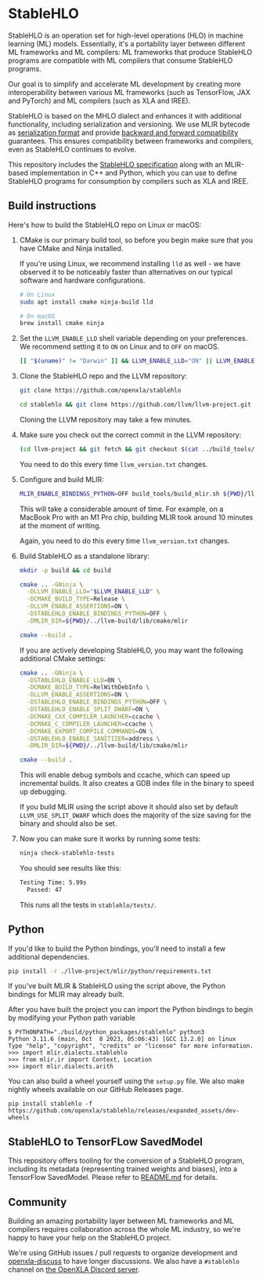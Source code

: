 # StableHLO

StableHLO is an operation set for high-level operations (HLO) in machine
learning (ML) models. Essentially, it's a portability layer between different
ML frameworks and ML compilers: ML frameworks that produce StableHLO programs
are compatible with ML compilers that consume StableHLO programs.

Our goal is to simplify and accelerate ML development by creating more
interoperability between various ML frameworks (such as TensorFlow, JAX and
PyTorch) and ML compilers (such as XLA and IREE).

StableHLO is based on the MHLO dialect and enhances it with additional
functionality, including serialization and versioning. We use MLIR bytecode
as [serialization format](docs/bytecode.md) and provide [backward and forward
compatibility](docs/compatibility.md) guarantees. This ensures compatibility
between frameworks and compilers, even as StableHLO continues to evolve.

This repository includes the [StableHLO specification](docs/spec.md)
along with an MLIR-based implementation in C++ and Python, which you can use to
define StableHLO programs for consumption by compilers such as XLA and IREE.

## Build instructions

Here's how to build the StableHLO repo on Linux or macOS:

1. CMake is our primary build tool, so before you begin make sure that
   you have CMake and Ninja installed.

   If you're using Linux, we recommend installing `lld` as well - we have
   observed it to be noticeably faster than alternatives on our typical software
   and hardware configurations.

   ```sh
   # On Linux
   sudo apt install cmake ninja-build lld

   # On macOS
   brew install cmake ninja
   ```

2. Set the `LLVM_ENABLE_LLD` shell variable depending on your preferences. We
   recommend setting it to `ON` on Linux and to `OFF` on macOS.

   ```sh
   [[ "$(uname)" != "Darwin" ]] && LLVM_ENABLE_LLD="ON" || LLVM_ENABLE_LLD="OFF"
   ```

3. Clone the StableHLO repo and the LLVM repository:

   ```sh
   git clone https://github.com/openxla/stablehlo
   ```

   ```sh
   cd stablehlo && git clone https://github.com/llvm/llvm-project.git
   ```

   Cloning the LLVM repository may take a few minutes.

4. Make sure you check out the correct commit in the LLVM repository:

   ```sh
   (cd llvm-project && git fetch && git checkout $(cat ../build_tools/llvm_version.txt))
   ```

   You need to do this every time `llvm_version.txt` changes.

5. Configure and build MLIR:

   ```sh
   MLIR_ENABLE_BINDINGS_PYTHON=OFF build_tools/build_mlir.sh ${PWD}/llvm-project/ ${PWD}/llvm-build
   ```

   This will take a considerable amount of time. For example, on a MacBook Pro
   with an M1 Pro chip, building MLIR took around 10 minutes at the moment
   of writing.

   Again, you need to do this every time `llvm_version.txt` changes.

6. Build StableHLO as a standalone library:

   ```sh
   mkdir -p build && cd build

   cmake .. -GNinja \
     -DLLVM_ENABLE_LLD="$LLVM_ENABLE_LLD" \
     -DCMAKE_BUILD_TYPE=Release \
     -DLLVM_ENABLE_ASSERTIONS=ON \
     -DSTABLEHLO_ENABLE_BINDINGS_PYTHON=OFF \
     -DMLIR_DIR=${PWD}/../llvm-build/lib/cmake/mlir

   cmake --build .
   ```

   If you are actively developing StableHLO, you may want the following additional
   CMake settings:

   ```sh
   cmake .. -GNinja \
     -DSTABLEHLO_ENABLE_LLD=ON \
     -DCMAKE_BUILD_TYPE=RelWithDebInfo \
     -DLLVM_ENABLE_ASSERTIONS=ON \
     -DSTABLEHLO_ENABLE_BINDINGS_PYTHON=OFF \
     -DSTABLEHLO_ENABLE_SPLIT_DWARF=ON \
     -DCMAKE_CXX_COMPILER_LAUNCHER=ccache \
     -DCMAKE_C_COMPILER_LAUNCHER=ccache \
     -DCMAKE_EXPORT_COMPILE_COMMANDS=ON \
     -DSTABLEHLO_ENABLE_SANITIZER=address \
     -DMLIR_DIR=${PWD}/../llvm-build/lib/cmake/mlir

   cmake --build .
   ```

      This will enable debug symbols and ccache, which can speed up incremental
      builds. It also creates a GDB index file in the binary to speed up
      debugging.

      If you build MLIR using the script above it should also set by default
      `LLVM_USE_SPLIT_DWARF` which does the majority of the size saving for
      the binary and should also be set.

7. Now you can make sure it works by running some tests:

   ```sh
   ninja check-stablehlo-tests
   ```

   You should see results like this:

   ```txt
   Testing Time: 5.99s
     Passed: 47
   ```

   This runs all the tests in `stablehlo/tests/`.

## Python

If you'd like to build the Python bindings, you'll need to install a few
additional dependencies.

```sh
pip install -r ./llvm-project/mlir/python/requirements.txt
```

If you've built MLIR & StableHLO using the script above, the Python bindings
for MLIR may already built.

After you have built the project you can import the Python bindings to begin
by modifying your Python path variable

```shell
$ PYTHONPATH="./build/python_packages/stablehlo" python3
Python 3.11.6 (main, Oct  8 2023, 05:06:43) [GCC 13.2.0] on linux
Type "help", "copyright", "credits" or "license" for more information.
>>> import mlir.dialects.stablehlo
>>> from mlir.ir import Context, Location
>>> import mlir.dialects.arith
```

You can also build a wheel yourself using the `setup.py` file.
We also make nightly wheels available on our GitHub Releases page.

```shell
pip install stablehlo -f https://github.com/openxla/stablehlo/releases/expanded_assets/dev-wheels
```

## StableHLO to TensorFLow SavedModel

This repository offers tooling for the conversion of a StableHLO program,
including its metadata (representing trained weights and biases), into a
TensorFlow SavedModel. Please refer to
[README.md](https://github.com/openxla/stablehlo/blob/main/stablehlo/integrations/python/stablehlo/savedmodel/README.md)
for details.

## Community

Building an amazing portability layer between ML frameworks and ML compilers
requires collaboration across the whole ML industry, so we're happy to have
your help on the StableHLO project.

We're using GitHub issues / pull requests to organize development and
[openxla-discuss](https://groups.google.com/a/openxla.org/g/openxla-discuss/)
to have longer discussions. We also have a `#stablehlo`
channel on [the OpenXLA Discord server](https://discord.gg/PeWUTaecrA).
